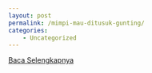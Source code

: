 ```yaml
---
layout: post
permalink: /mimpi-mau-ditusuk-gunting/
categories:
    - Uncategorized
---
```


[Baca Selengkapnya](/07)